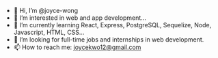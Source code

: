 - 👋 Hi, I’m @joyce-wong
- 👀 I’m interested in web and app development...
- 🌱 I’m currently learning React, Express, PostgreSQL, Sequelize, Node, Javascript, HTML, CSS...
- 💞️ I’m looking for full-time jobs and internships in web development. 
- 📫 How to reach me: joycekwo12@gmail.com

<!---
joyce-wong/joyce-wong is a ✨ special ✨ repository because its `README.md` (this file) appears on your GitHub profile.
You can click the Preview link to take a look at your changes.
--->
